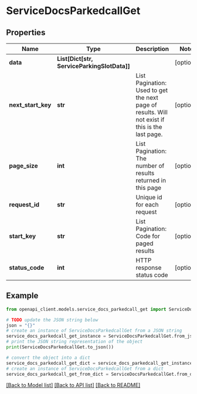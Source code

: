 # ServiceDocsParkedcallGet


## Properties

Name | Type | Description | Notes
------------ | ------------- | ------------- | -------------
**data** | **List[Dict[str, ServiceParkingSlotData]]** |  | [optional] 
**next_start_key** | **str** | List Pagination: Used to get the next page of results. Will not exist if this is the last page. | [optional] 
**page_size** | **int** | List Pagination: The number of results returned in this page | [optional] 
**request_id** | **str** | Unique id for each request | [optional] 
**start_key** | **str** | List Pagination: Code for paged results | [optional] 
**status_code** | **int** | HTTP response status code | [optional] 

## Example

```python
from openapi_client.models.service_docs_parkedcall_get import ServiceDocsParkedcallGet

# TODO update the JSON string below
json = "{}"
# create an instance of ServiceDocsParkedcallGet from a JSON string
service_docs_parkedcall_get_instance = ServiceDocsParkedcallGet.from_json(json)
# print the JSON string representation of the object
print(ServiceDocsParkedcallGet.to_json())

# convert the object into a dict
service_docs_parkedcall_get_dict = service_docs_parkedcall_get_instance.to_dict()
# create an instance of ServiceDocsParkedcallGet from a dict
service_docs_parkedcall_get_from_dict = ServiceDocsParkedcallGet.from_dict(service_docs_parkedcall_get_dict)
```
[[Back to Model list]](../README.md#documentation-for-models) [[Back to API list]](../README.md#documentation-for-api-endpoints) [[Back to README]](../README.md)


